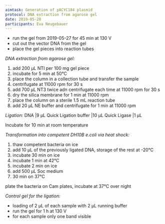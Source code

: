 ```yaml
---
aimtask: Generation of pACYC184 plasmid
protocol: DNA extraction from agarose gel
date: 2019-05-28
participants: Eva Neugebauer
---
```

* run the gel from 2019-05-27 for 45 min at 130 V
* cut out the vector DNA from  the gel 
* place the gel pieces into reaction tubes

*DNA extraction from agarose gel:*
1. add 200 µL NTI per 100 mg gel piece
2. incubate for 5 min at 50°C
3. place the column in a collection tube and transfer the sample
4. centrifugate at 11000 rpm for 30 s
5. add 700 µL NT3 twice adn centrifugate each time at 11000 rpm for 30 s
6. dry the silica membrane for 1 min at 11000 rpm
7. place the column on a sterile 1.5 mL reaction tube
8. add 20 µL NE buffer and centrifugate for 1 min at 11000 rpm

*Ligation:*
DNA 			|9 µL
Quick Ligation buffer	|10 µL
Quick Ligase		|1 µL

Incubate for 10 min at room temperature

*Transformation into competent DH10B e.coli via heat shock:*
1. thaw competent bacteria on ice
2. add 10 µL of the previously ligated DNA, storage of the rest at -20°C
3. incubate 30 min on ice
4. incubate 1 min at 42°C
5. incubate 2 min on ice
6. add 500 µL Soc medium
7. 30 min on 37°C

plate the bacteria on Cam plates, incubate at 37°C over night

*Control gel for the ligation:*
* loading of 2 µL of each sample with 2 µL running buffer
* run the gel for 1 h at 130 V
* for each sample only one band visible


